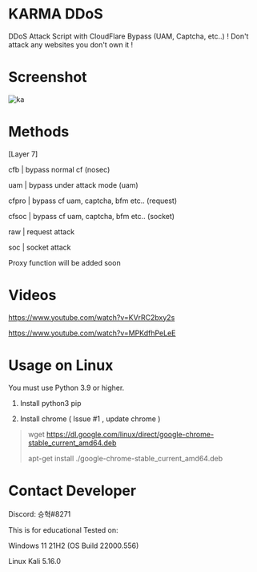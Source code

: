 # KARMA DDoS
 DDoS Attack Script with CloudFlare Bypass (UAM, Captcha, etc..)
 ! Don't attack any websites you don't own it !

# Screenshot
 ![ka](https://user-images.githubusercontent.com/87601386/160278630-28ed54ef-a7c6-4ef6-9151-6bd44364ad8f.png)

# Methods
  [Layer 7]
  
 cfb | bypass normal cf (nosec)
 
 uam | bypass under attack mode (uam)
 
 cfpro | bypass cf uam, captcha, bfm etc.. (request)
 
 cfsoc | bypass cf uam, captcha, bfm etc.. (socket)
 
 raw | request attack
 
 soc | socket attack

 Proxy function will be added soon

# Videos

https://www.youtube.com/watch?v=KVrRC2bxy2s

https://www.youtube.com/watch?v=MPKdfhPeLeE

# Usage on Linux

You must use Python 3.9 or higher.
1. Install python3 pip


2. Install chrome ( Issue #1 , update chrome )
> wget https://dl.google.com/linux/direct/google-chrome-stable_current_amd64.deb
>
> apt-get install ./google-chrome-stable_current_amd64.deb

# Contact Developer
 Discord: 승혁#8271

This is for educational
Tested on:
 
 Windows 11 21H2 (OS Build 22000.556)

 Linux Kali 5.16.0
